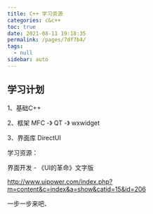 ```yaml
---
title: C++ 学习资源
categories: c&c++
toc: true
date: 2021-08-11 19:18:35
permalink: /pages/7df7b4/
tags: 
  - null
sidebar: auto
---
```


## 学习计划

1、基础C++ 

2、框架 MFC -》  QT -》 wxwidget

3、界面库 DirectUI

学习资源：

界面开发 - 《UI的革命》文字版 

http://www.uipower.com/index.php?m=content&c=index&a=show&catid=15&id=206

一步一步来吧、
